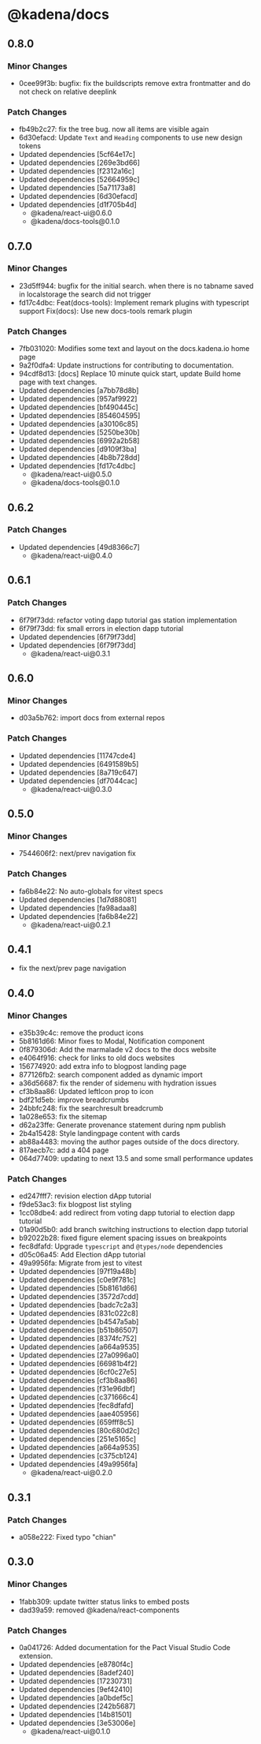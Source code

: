 # @kadena/docs

## 0.8.0

### Minor Changes

- 0cee99f3b: bugfix: fix the buildscripts remove extra frontmatter and do not
  check on relative deeplink

### Patch Changes

- fb49b2c27: fix the tree bug. now all items are visible again
- 6d30efacd: Update `Text` and `Heading` components to use new design tokens
- Updated dependencies \[5cf64e17c]
- Updated dependencies \[269e3bd66]
- Updated dependencies \[f2312a16c]
- Updated dependencies \[52664959c]
- Updated dependencies \[5a71173a8]
- Updated dependencies \[6d30efacd]
- Updated dependencies \[d1f705b4d]
  - @kadena/react-ui\@0.6.0
  - @kadena/docs-tools\@0.1.0

## 0.7.0

### Minor Changes

- 23d5ff944: bugfix for the initial search. when there is no tabname saved in
  localstorage the search did not trigger
- fd17c4dbc: Feat(docs-tools): Implement remark plugins with typescript support
  Fix(docs): Use new docs-tools remark plugin

### Patch Changes

- 7fb031020: Modifies some text and layout on the docs.kadena.io home page
- 9a2f0dfa4: Update instructions for contributing to documentation.
- 94cdf8d13: \[docs] Replace 10 minute quick start, update Build home page with
  text changes.
- Updated dependencies \[a7bb78d8b]
- Updated dependencies \[957af9922]
- Updated dependencies \[bf490445c]
- Updated dependencies \[854604595]
- Updated dependencies \[a30106c85]
- Updated dependencies \[5250be30b]
- Updated dependencies \[6992a2b58]
- Updated dependencies \[d9109f3ba]
- Updated dependencies \[4b8b728dd]
- Updated dependencies \[fd17c4dbc]
  - @kadena/react-ui\@0.5.0
  - @kadena/docs-tools\@0.1.0

## 0.6.2

### Patch Changes

- Updated dependencies \[49d8366c7]
  - @kadena/react-ui\@0.4.0

## 0.6.1

### Patch Changes

- 6f79f73dd: refactor voting dapp tutorial gas station implementation
- 6f79f73dd: fix small errors in election dapp tutorial
- Updated dependencies \[6f79f73dd]
- Updated dependencies \[6f79f73dd]
  - @kadena/react-ui\@0.3.1

## 0.6.0

### Minor Changes

- d03a5b762: import docs from external repos

### Patch Changes

- Updated dependencies \[11747cde4]
- Updated dependencies \[6491589b5]
- Updated dependencies \[8a719c647]
- Updated dependencies \[df7044cac]
  - @kadena/react-ui\@0.3.0

## 0.5.0

### Minor Changes

- 7544606f2: next/prev navigation fix

### Patch Changes

- fa6b84e22: No auto-globals for vitest specs
- Updated dependencies \[1d7d88081]
- Updated dependencies \[fa98adaa8]
- Updated dependencies \[fa6b84e22]
  - @kadena/react-ui\@0.2.1

## 0.4.1

- fix the next/prev page navigation

## 0.4.0

### Minor Changes

- e35b39c4c: remove the product icons
- 5b8161d66: Minor fixes to Modal, Notification component
- 0f879306d: Add the marmalade v2 docs to the docs website
- e4064f916: check for links to old docs websites
- 156774920: add extra info to blogpost landing page
- 877126fb2: search component added as dynamic import
- a36d56687: fix the render of sidemenu with hydration issues
- cf3b8aa86: Updated leftIcon prop to icon
- bdf21d5eb: improve breadcrumbs
- 24bbfc248: fix the searchresult breadcrumb
- 1a028e653: fix the sitemap
- d62a23ffe: Generate provenance statement during npm publish
- 2b4a15428: Style landingpage content with cards
- ab88a4483: moving the author pages outside of the docs directory.
- 817aecb7c: add a 404 page
- 064d77409: updating to next 13.5 and some small performance updates

### Patch Changes

- ed247fff7: revision election dApp tutorial
- f9de53ac3: fix blogpost list styling
- 1cc08dbe4: add redirect from voting dapp tutorial to election dapp tutorial
- 01a90d5b0: add branch switching instructions to election dapp tutorial
- b92022b28: fixed figure element spacing issues on breakpoints
- fec8dfafd: Upgrade `typescript` and `@types/node` dependencies
- d05c06a45: Add Election dApp tutorial
- 49a9956fa: Migrate from jest to vitest
- Updated dependencies \[97f19a48b]
- Updated dependencies \[c0e9f781c]
- Updated dependencies \[5b8161d66]
- Updated dependencies \[3572d7cdd]
- Updated dependencies \[badc7c2a3]
- Updated dependencies \[831c022c8]
- Updated dependencies \[b4547a5ab]
- Updated dependencies \[b51b86507]
- Updated dependencies \[8374fc752]
- Updated dependencies \[a664a9535]
- Updated dependencies \[27a0996a0]
- Updated dependencies \[66981b4f2]
- Updated dependencies \[6cf0c27e5]
- Updated dependencies \[cf3b8aa86]
- Updated dependencies \[f31e96dbf]
- Updated dependencies \[c371666c4]
- Updated dependencies \[fec8dfafd]
- Updated dependencies \[aae405956]
- Updated dependencies \[659fff8c5]
- Updated dependencies \[80c680d2c]
- Updated dependencies \[251e5165c]
- Updated dependencies \[a664a9535]
- Updated dependencies \[c375cb124]
- Updated dependencies \[49a9956fa]
  - @kadena/react-ui\@0.2.0

## 0.3.1

### Patch Changes

- a058e222: Fixed typo "chian"

## 0.3.0

### Minor Changes

- 1fabb309: update twitter status links to embed posts
- dad39a59: removed @kadena/react-components

### Patch Changes

- 0a041726: Added documentation for the Pact Visual Studio Code extension.
- Updated dependencies \[e8780f4c]
- Updated dependencies \[8adef240]
- Updated dependencies \[17230731]
- Updated dependencies \[9ef42410]
- Updated dependencies \[a0bdef5c]
- Updated dependencies \[242b5687]
- Updated dependencies \[14b81501]
- Updated dependencies \[3e53006e]
  - @kadena/react-ui\@0.1.0
